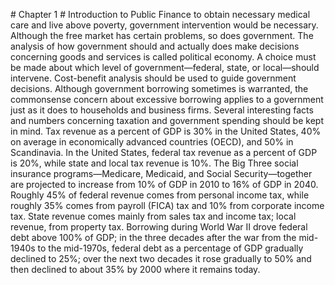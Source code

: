 \# Chapter 1 # Introduction to Public Finance to obtain necessary medical care and live above poverty, government intervention would be necessary. Although the free market has certain problems, so does government. The analysis of how government should and actually does make decisions concerning goods and services is called political economy. A choice must be made about which level of government—federal, state, or local—should intervene. Cost-benefit analysis should be used to guide government decisions. Although government borrowing sometimes is warranted, the commonsense concern about excessive borrowing applies to a government just as it does to households and business firms. Several interesting facts and numbers concerning taxation and government spending should be kept in mind. Tax revenue as a percent of GDP is 30% in the United States, 40% on average in economically advanced countries (OECD), and 50% in Scandinavia. In the United States, federal tax revenue as a percent of GDP is 20%, while state and local tax revenue is 10%. The Big Three social insurance programs—Medicare, Medicaid, and Social Security—together are projected to increase from 10% of GDP in 2010 to 16% of GDP in 2040. Roughly 45% of federal revenue comes from personal income tax, while roughly 35% comes from payroll (FICA) tax and 10% from corporate income tax. State revenue comes mainly from sales tax and income tax; local revenue, from property tax. Borrowing during World War II drove federal debt above 100% of GDP; in the three decades after the war from the mid-1940s to the mid-1970s, federal debt as a percentage of GDP gradually declined to 25%; over the next two decades it rose gradually to 50% and then declined to about 35% by 2000 where it remains today.
